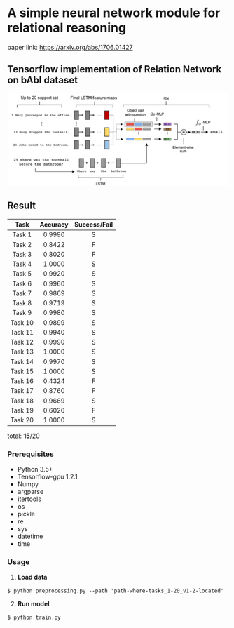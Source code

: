 # A simple neural network module for relational reasoning

paper link: https://arxiv.org/abs/1706.01427

## Tensorflow implementation of Relation Network on bAbI dataset

<img src = "./image/relation_network_babi.png" width="650">

## Result

|   Task  | Accuracy | Success/Fail |
|:-------:|:--------:|:------------:|
| Task 1  |   0.9990 |       S      |
| Task 2  |   0.8422 |       F      |
| Task 3  |   0.8020 |       F      |
| Task 4  |   1.0000 |       S      |
| Task 5  |   0.9920 |       S      |
| Task 6  |   0.9960 |       S      |
| Task 7  |   0.9869 |       S      |
| Task 8  |   0.9719 |       S      |
| Task 9  |   0.9980 |       S      |
| Task 10 |   0.9899 |       S      |
| Task 11 |   0.9940 |       S      |
| Task 12 |   0.9990 |       S      |
| Task 13 |   1.0000 |       S      |
| Task 14 |   0.9970 |       S      |
| Task 15 |   1.0000 |       S      |
| Task 16 |   0.4324 |       F      |
| Task 17 |   0.8760 |       F      |
| Task 18 |   0.9669 |       S      |
| Task 19 |   0.6026 |       F      |
| Task 20 |   1.0000 |       S      |

total: **15**/20

### Prerequisites

* Python 3.5+ 
* Tensorflow-gpu 1.2.1 
* Numpy 
* argparse 
* itertools 
* os 
* pickle 
* re 
* sys 
* datetime 
* time

### Usage

1. **Load data**

```
$ python preprocessing.py --path 'path-where-tasks_1-20_v1-2-located'
```

2. **Run model**

```
$ python train.py
```

